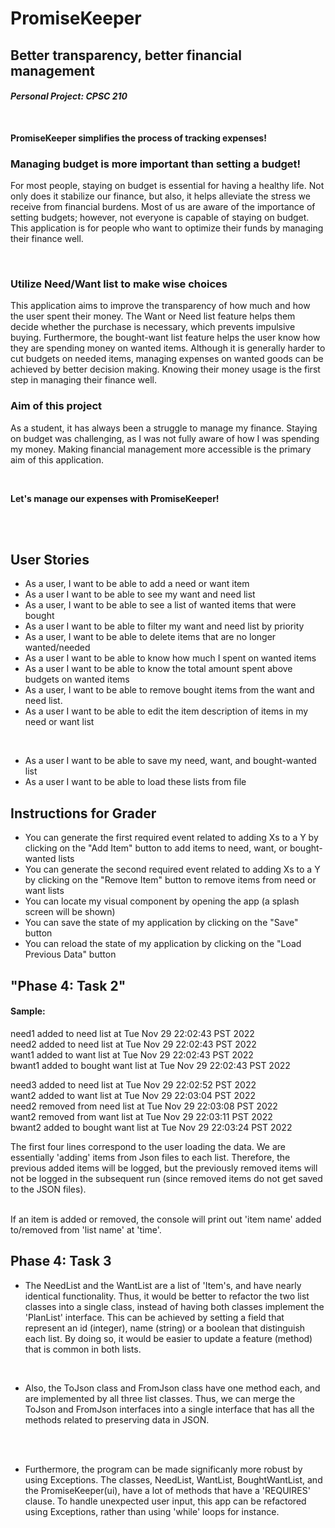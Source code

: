 # PromiseKeeper

## Better transparency, better financial management 
#### *Personal Project: CPSC 210*
<br>

**PromiseKeeper simplifies the process of 
tracking expenses!**

### Managing budget is more important than setting a budget!


<p>For most people, staying on budget is essential for 
having a healthy life.
Not only does it stabilize our finance,
but also, it helps alleviate the stress we receive from
financial burdens. Most of us are aware of the importance 
of setting budgets; 
however, not everyone is capable of staying on budget. 
This application is for people
who want to optimize their funds by managing their finance well. </p>


<br>

### Utilize Need/Want list to make wise choices

<p> This application aims to improve the transparency 
of how much and how the user spent their money. 
The Want or Need list feature helps them decide 
whether the purchase is necessary, 
which prevents impulsive buying. 
Furthermore, the bought-want list feature helps the user know 
how they are spending money on wanted items. 
Although it is generally harder to cut budgets on needed items,
managing expenses on wanted goods can be achieved by better
decision making. Knowing their money usage is the 
first step in managing their finance well.</p>

### Aim of this project 
<p>As a student, it has always been a struggle to manage my finance. 
Staying on budget was challenging, as I was not fully aware of 
how I was spending my money. Making financial management 
more accessible is the primary aim of this application.</p>


<br>

**Let's manage our expenses with PromiseKeeper!**

<br>
<br>

## User Stories 
- As a user, I want to be able to add a need or want item
- As a user I want to be able to see my want and need list
- As a user, I want to be able to see a list of wanted
    items that were bought
- As a user I want to be able to filter my want and need list
  by priority
- As a user, I want to be able to delete items that are
    no longer wanted/needed
- As a user I want to be able to know how much
  I spent on wanted items
- As a user I want to be able to know the total amount spent
  above budgets on wanted items
- As a user, I want to be able to remove bought items from the 
want and need list.
- As a user I want to be able to edit the item description 
of items in my need or want list

<br>

- As a user I want to be able to save 
my need, want, and bought-wanted list
- As a user I want to be able to load these
lists from file

## Instructions for Grader
- You can generate the first required event related to adding 
Xs to a Y by clicking on the "Add Item" button to add items 
to need, want, or bought-wanted lists
- You can generate the second required event related to adding 
Xs to a Y by clicking on the "Remove Item" button to remove items 
from need or want lists
- You can locate my visual component by opening the app
(a splash screen will be shown)
- You can save the state of my application by
clicking on the "Save" button
- You can reload the state of my application by
  clicking on the "Load Previous Data" button


## "Phase 4: Task 2"
#### Sample:
need1 added to need list at Tue Nov 29 22:02:43 PST 2022
<br>
need2 added to need list at Tue Nov 29 22:02:43 PST 2022
<br>
want1 added to want list at Tue Nov 29 22:02:43 PST 2022
<br>
bwant1 added to bought want list at Tue Nov 29 22:02:43 PST 2022
<br>

need3 added to need list at Tue Nov 29 22:02:52 PST 2022
<br>
want2 added to want list at Tue Nov 29 22:03:04 PST 2022
<br>
need2 removed from need list at Tue Nov 29 22:03:08 PST 2022
<br>
want2 removed from want list at Tue Nov 29 22:03:11 PST 2022
<br>
bwant2 added to bought want list at Tue Nov 29 22:03:24 PST 2022

The first four lines correspond to the user loading the data. 
We are essentially 'adding' items from Json files to 
each list. 
Therefore, the previous added items 
will be logged, but the previously removed items will not 
be logged in the subsequent run
(since removed items do not get saved to the JSON files).

<br>
If an item is added or removed, the console will print out 
'item name' added to/removed from 'list name' at 'time'. 



## Phase 4: Task 3 

- The
NeedList and the WantList are a list of 'Item's, and have nearly identical
functionality. Thus, it would be better to refactor the two list 
classes into a single class, instead of having both classes implement 
the 'PlanList' interface. This can be achieved by setting a field that 
represent an id (integer), name (string) or a boolean that distinguish
each list. 
By doing so, it would be easier to update a feature (method) that is 
common in both lists.

<br>

- Also, the ToJson class and FromJson class have one method each,
and are implemented by all three list classes. Thus, we can merge 
the ToJson and FromJson interfaces into a single interface that 
has all the methods related to preserving data in JSON. 


<br>

<br> 

- Furthermore, the program can be made significanly more robust 
by using Exceptions. The classes, NeedList, WantList,
BoughtWantList, and the PromiseKeeper(ui), have a lot of methods that
have a 'REQUIRES' clause. To handle unexpected user input,
this app can be refactored using Exceptions, rather than using 
'while' loops for instance. 











